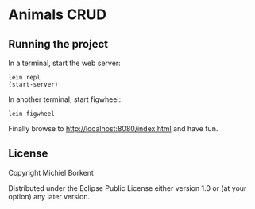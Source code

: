 # Animals CRUD

## Running the project

In a terminal, start the web server:

    lein repl
    (start-server)

In another terminal, start figwheel:

    lein figwheel

Finally browse to
[http://localhost:8080/index.html](http://localhost:8090/index.html)
and have fun.

## License

Copyright Michiel Borkent

Distributed under the Eclipse Public License either version 1.0 or (at
your option) any later version.
